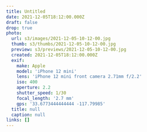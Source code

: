```yaml
---
title: Untitled
date: 2021-12-05T18:12:00.000Z
draft: false
drop: true
photo:
  url: s3/images/2021-12-05-10-12-00.jpg
  thumb: s3/thumbs/2021-12-05-10-12-00.jpg
  preview: s3/previews/2021-12-05-10-12-00.jpg
  created: 2021-12-05T18:12:00.000Z
  exif:
    make: Apple
    model: 'iPhone 12 mini'
    lens: 'iPhone 12 mini front camera 2.71mm f/2.2'
    iso: 400
    aperture: 2.2
    shutter_speed: 1/30
    focal_length: '2.7 mm'
    gps: '33.6773444444444 -117.79985'
  title: null
  caption: null
links: []
---
```

